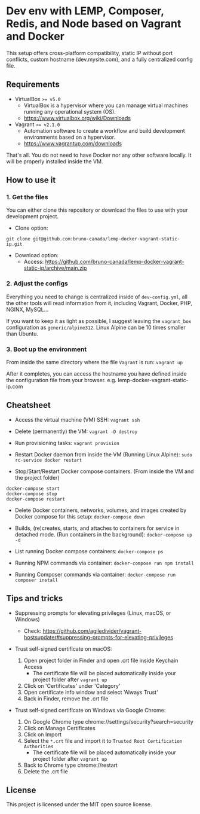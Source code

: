 # Dev env with LEMP, Composer, Redis, and Node based on Vagrant and Docker

This setup offers cross-platform compatibility, static IP without port conflicts, custom hostname (dev.mysite.com), and a fully centralized config file.

## Requirements
- VirtualBox `>= v5.0`
    - VirtualBox is a hypervisor where you can manage virtual machines running any operational system (OS).
    - https://www.virtualbox.org/wiki/Downloads
- Vagrant `>= v2.1.0`
    - Automation software to create a workflow and build development environments based on a hypervisor.
    - https://www.vagrantup.com/downloads

That's all. You do not need to have Docker nor any other software locally. It will be properly installed inside the VM.

## How to use it

### 1. Get the files

You can either clone this repository or download the files to use with your development project.

- Clone option:
```
git clone git@github.com:bruno-canada/lemp-docker-vagrant-static-ip.git
```

- Download option:
    - Access: https://github.com/bruno-canada/lemp-docker-vagrant-static-ip/archive/main.zip

### 2. Adjust the configs

Everything you need to change is centralized inside of `dev-config.yml`, all the other tools will read information from it, including Vagrant, Docker, PHP, NGINX, MySQL...

If you want to keep it as light as possible, I suggest leaving the `vagrant_box` configuration as `generic/alpine312`. Linux Alpine can be 10 times smaller than Ubuntu.

### 3. Boot up the environment

From inside the same directory where the file `Vagrant` is run: `vagrant up`

After it completes, you can access the hostname you have defined inside the configuration file from your browser. e.g. lemp-docker-vagrant-static-ip.com

## Cheatsheet

- Access the virtual machine (VM) SSH: `vagrant ssh`

- Delete (permanently) the VM: `vagrant -D destroy`

- Run provisioning tasks: `vagrant provision`

- Restart Docker daemon from inside the VM (Running Linux Alpine): `sudo rc-service docker restart`

- Stop/Start/Restart Docker compose containers. (From inside the VM and the project folder)
```
docker-compose start
docker-compose stop
docker-compose restart
```

- Delete Docker containers, networks, volumes, and images created by Docker compose for this setup: `docker-compose down`

- Builds, (re)creates, starts, and attaches to containers for service in detached mode. (Run containers in the background): `docker-compose up -d`

- List running Docker compose containers: `docker-compose ps`

- Running NPM commands via container: `docker-compose run npm install`

- Running Composer commands via container: `docker-compose run composer install`

## Tips and tricks

- Suppressing prompts for elevating privileges (Linux, macOS, or Windows)
    - Check: https://github.com/agiledivider/vagrant-hostsupdater#suppressing-prompts-for-elevating-privileges

- Trust self-signed certificate on macOS:
    1. Open project folder in Finder and open .crt file inside Keychain Access
        - The certificate file will be placed automatically inside your project folder after `vagrant up`
    2. Click on 'Certificates' under 'Category'
    3. Open certificate info window and select 'Always Trust'
    4. Back in Finder, remove the .crt file
    
- Trust self-signed certificate on Windows via Google Chrome:
    1. On Google Chrome type chrome://settings/security?search=security
    2. Click on Manage Certificates
    3. Click on Import
    4. Select the `*.crt` file and import it to `Trusted Root Certification Authorities`
        - The certificate file will be placed automatically inside your project folder after `vagrant up`
    5. Back to Chrome type chrome://restart
    6. Delete the .crt file

## License

This project is licensed under the MIT open source license.
